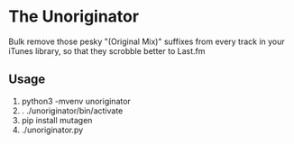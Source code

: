 The Unoriginator
================

Bulk remove those pesky "(Original Mix)" suffixes from every track in your iTunes library, so that they scrobble better to Last.fm

Usage
-----

1. python3 -mvenv unoriginator
2. . ./unoriginator/bin/activate
3. pip install mutagen
4. ./unoriginator.py

